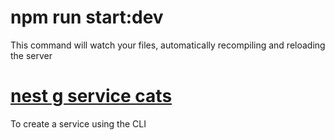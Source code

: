 # npm run start:dev
  This command will watch your files, automatically recompiling and reloading the server
# [nest g service cats](https://github.com/AntonyChen1/nestjs-official/commit/a7e95256cb6a0388a508a6ec896b20618bbbc360)
  To create a service using the CLI
